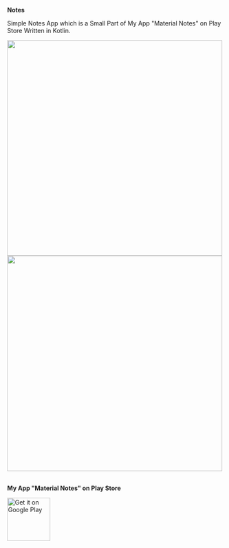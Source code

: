 <b>Notes</b> 

Simple Notes App which is a Small Part of My App "Material Notes" on Play Store Written in Kotlin.

<img height="500" src="https://cloud.githubusercontent.com/assets/9977126/16256721/9ffc271e-3871-11e6-88c5-7f174ef8f48d.png"/>
<img height="500" src="https://cloud.githubusercontent.com/assets/9977126/16256730/a868c376-3871-11e6-871d-7ecd4e1124bd.png"/>
<br><br>

<p><b>My App "Material Notes" on Play Store</b></p>
<a href="https://play.google.com/store/apps/details?id=com.revodroid.notes.notes">
<img height="100" alt="Get it on Google Play" src="https://cloud.githubusercontent.com/assets/9977126/16392085/b6c4bcae-3cc7-11e6-9f35-6b10b36b0e97.png" />
</a>

